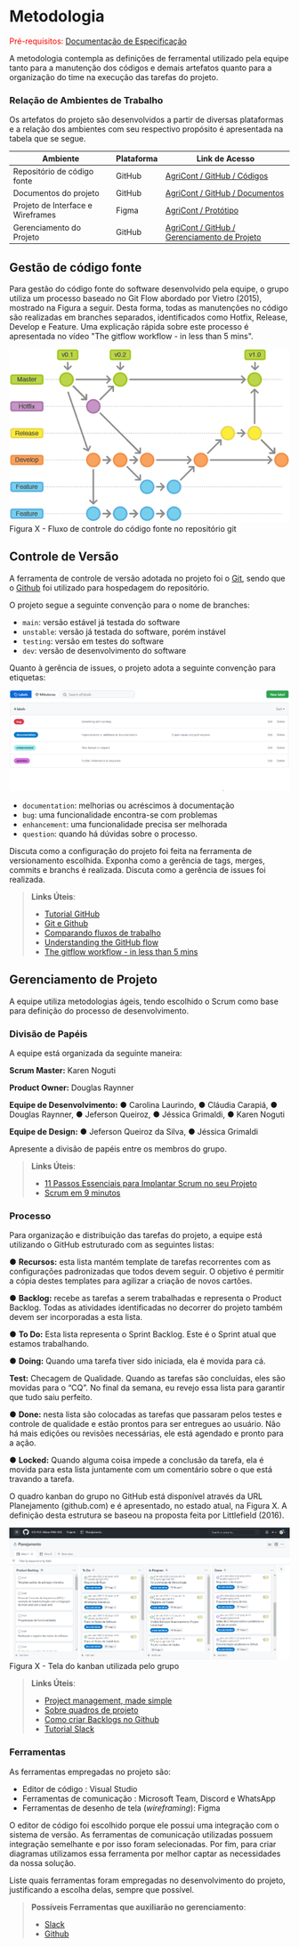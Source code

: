 
# Metodologia

<span style="color:red">Pré-requisitos: <a href="2-Especificação do Projeto.md"> Documentação de Especificação</a></span> 


A metodologia contempla as definições de ferramental utilizado pela equipe tanto para a manutenção dos códigos e demais artefatos quanto para a organização do time na execução das tarefas do projeto. 

### Relação de Ambientes de Trabalho 

Os artefatos do projeto são desenvolvidos a partir de diversas plataformas e a relação dos ambientes com seu respectivo propósito é apresentada na tabela que se segue.  

| Ambiente  | Plataforma | Link de Acesso | 
| ------------------- | ----------------|---------------|
|  Repositório de código fonte |  GitHub |  [AgriCont / GitHub / Códigos  ](https://github.com/ICEI-PUC-Minas-PMV-ADS/pmv-ads-2022-2-e2-proj-int-t5-projeto-agricont)            |
|  Documentos do projeto | GitHub |[AgriCont / GitHub / Documentos  ](https://github.com/ICEI-PUC-Minas-PMV-ADS/pmv-ads-2022-2-e2-proj-int-t5-projeto-agricont)                     | 
|  Projeto de Interface e Wireframes | Figma | [AgriCont / Protótipo   ](https://www.figma.com/files/project/67337787/Team-project?fuid=1153538250564335280)         |
|  Gerenciamento do Projeto |GitHub | [AgriCont / GitHub / Gerenciamento de Projeto  ](https://github.com/ICEI-PUC-Minas-PMV-ADS/pmv-ads-2022-2-e2-proj-int-t5-projeto-agricont)                  |


## Gestão de código fonte 

Para gestão do código fonte do software desenvolvido pela equipe, o grupo utiliza um processo baseado no Git Flow abordado por Vietro (2015), mostrado na Figura a seguir. Desta forma, todas as manutenções no código são realizadas em branches separados, identificados como Hotfix, Release, Develop e Feature. Uma explicação rápida sobre este processo é apresentada no vídeo "The gitflow workflow - in less than 5 mins". 

<img src="img/fluxo_controle_codigo.png">
Figura X - Fluxo de controle do código fonte no repositório git

## Controle de Versão

A ferramenta de controle de versão adotada no projeto foi o
[Git](https://git-scm.com/), sendo que o [Github](https://github.com/ICEI-PUC-Minas-PMV-ADS/pmv-ads-2022-2-e2-proj-int-t5-projeto-agricont)
foi utilizado para hospedagem do repositório.

O projeto segue a seguinte convenção para o nome de branches:

- `main`: versão estável já testada do software
- `unstable`: versão já testada do software, porém instável
- `testing`: versão em testes do software
- `dev`: versão de desenvolvimento do software

Quanto à gerência de issues, o projeto adota a seguinte convenção para
etiquetas:

<img src="img/etiquetas.png" wight = 250>

- `documentation`: melhorias ou acréscimos à documentação
- `bug`: uma funcionalidade encontra-se com problemas
- `enhancement`: uma funcionalidade precisa ser melhorada
- `question`: quando há dúvidas sobre o processo. 

Discuta como a configuração do projeto foi feita na ferramenta de versionamento escolhida. Exponha como a gerência de tags, merges, commits e branchs é realizada. Discuta como a gerência de issues foi realizada.

> **Links Úteis**:
> - [Tutorial GitHub](https://guides.github.com/activities/hello-world/)
> - [Git e Github](https://www.youtube.com/playlist?list=PLHz_AreHm4dm7ZULPAmadvNhH6vk9oNZA)
>  - [Comparando fluxos de trabalho](https://www.atlassian.com/br/git/tutorials/comparing-workflows)
> - [Understanding the GitHub flow](https://guides.github.com/introduction/flow/)
> - [The gitflow workflow - in less than 5 mins](https://www.youtube.com/watch?v=1SXpE08hvGs)

## Gerenciamento de Projeto

A equipe utiliza metodologias ágeis, tendo escolhido o Scrum como base para definição do processo de desenvolvimento. 

### Divisão de Papéis

A equipe está organizada da seguinte maneira: 

**Scrum Master:** Karen Noguti

**Product Owner:** Douglas Raynner

**Equipe de Desenvolvimento:** 
● Carolina Laurindo,
● Cláudia Carapiá, 
● Douglas Raynner, 
● Jeferson Queiroz,
● Jéssica Grimaldi,
● Karen Noguti


**Equipe de Design:** 
● Jeferson Queiroz da Silva,
● Jéssica Grimaldi


Apresente a divisão de papéis entre os membros do grupo.

> **Links Úteis**:
> - [11 Passos Essenciais para Implantar Scrum no seu 
> Projeto](https://mindmaster.com.br/scrum-11-passos/)
> - [Scrum em 9 minutos](https://www.youtube.com/watch?v=XfvQWnRgxG0)

### Processo

Para organização e distribuição das tarefas do projeto, a equipe está utilizando o GitHub estruturado com as seguintes listas:  

● **Recursos:** esta lista mantém template de tarefas recorrentes com as configurações padronizadas que todos devem seguir. O objetivo é permitir a cópia destes templates para agilizar a criação de novos cartões. 

● **Backlog:** recebe as tarefas a serem trabalhadas e representa o Product Backlog. Todas as atividades identificadas no decorrer do projeto também devem ser incorporadas a esta lista. 

● **To Do:** Esta lista representa o Sprint Backlog. Este é o Sprint atual que estamos trabalhando. 

● **Doing:** Quando uma tarefa tiver sido iniciada, ela é movida para cá. 

**Test:** Checagem de Qualidade. Quando as tarefas são concluídas, eles são movidas para o “CQ”. No final da semana, eu revejo essa lista para garantir que tudo saiu perfeito.

● **Done:** nesta lista são colocadas as tarefas que passaram pelos testes e controle de qualidade e estão prontos para ser entregues ao usuário. Não há mais edições ou revisões necessárias, ele está agendado e pronto para a ação. 

● **Locked:** Quando alguma coisa impede a conclusão da tarefa, ela é movida para esta lista juntamente com um comentário sobre o que está travando a tarefa. 

O quadro kanban do grupo no GitHub está disponível através da URL  Planejamento (github.com) e é apresentado, no estado atual, na Figura X. A definição desta estrutura se baseou na proposta feita por Littlefield (2016).

<img src="img/quadro_kanban.png">
Figura X - Tela do kanban utilizada pelo grupo
 
> **Links Úteis**:
> - [Project management, made simple](https://github.com/features/project-management/)
> - [Sobre quadros de projeto](https://docs.github.com/pt/github/managing-your-work-on-github/about-project-boards)
> - [Como criar Backlogs no Github](https://www.youtube.com/watch?v=RXEy6CFu9Hk)
> - [Tutorial Slack](https://slack.com/intl/en-br/)

### Ferramentas

As ferramentas empregadas no projeto são:

- Editor de código : Visual Studio
- Ferramentas de comunicação : Microsoft Team, Discord e WhatsApp
- Ferramentas de desenho de tela (_wireframing_): Figma

O editor de código foi escolhido porque ele possui uma integração com o
sistema de versão. As ferramentas de comunicação utilizadas possuem
integração semelhante e por isso foram selecionadas. Por fim, para criar
diagramas utilizamos essa ferramenta por melhor captar as
necessidades da nossa solução.

Liste quais ferramentas foram empregadas no desenvolvimento do projeto, justificando a escolha delas, sempre que possível.
 
> **Possíveis Ferramentas que auxiliarão no gerenciamento**: 
> - [Slack](https://slack.com/)
> - [Github](https://github.com/)
